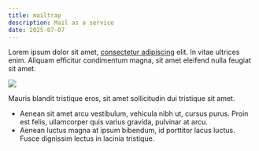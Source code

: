 ```yaml
---
title: mailtrap
description: Mail as a service
date: 2025-07-07
---
```

Lorem ipsum dolor sit amet, [consectetur adipiscing](posts/Yogavivo/aktuelt.md) elit. In vitae ultrices enim. Aliquam efficitur condimentum magna, sit amet eleifend nulla feugiat sit amet.

![](/assets/images/git-plugin.png)

Mauris blandit tristique eros, sit amet sollicitudin dui tristique sit amet.

- Aenean sit amet arcu vestibulum, vehicula nibh ut, cursus purus. Proin est felis, ullamcorper quis varius gravida, pulvinar at arcu.
- Aenean luctus magna at ipsum bibendum, id porttitor lacus luctus. Fusce dignissim lectus in lacinia tristique.